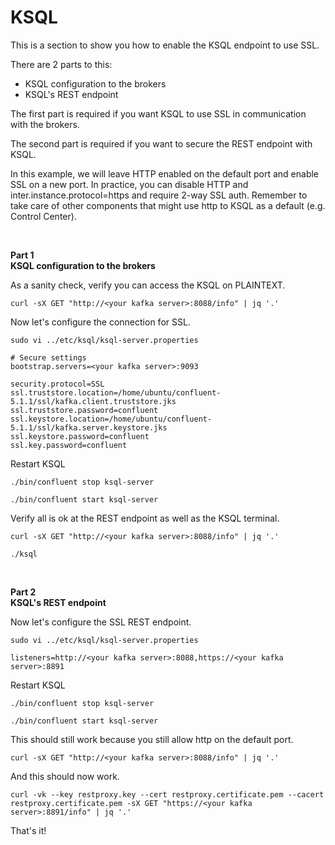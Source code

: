 # KSQL

This is a section to show you how to enable the KSQL endpoint to use SSL.

There are 2 parts to this:

- KSQL configuration to the brokers
- KSQL's REST endpoint

The first part is required if you want KSQL to use SSL in communication with the brokers.

The second part is required if you want to secure the REST endpoint with KSQL.

In this example, we will leave HTTP enabled on the default port and enable SSL on a new port. In practice, you can disable HTTP and inter.instance.protocol=https and require 2-way SSL auth. Remember to take care of other components that might use http to KSQL as a default (e.g. Control Center).

<br/>

**Part 1<br/>
KSQL configuration to the brokers**

As a sanity check, verify you can access the KSQL on PLAINTEXT.

```
curl -sX GET "http://<your kafka server>:8088/info" | jq '.'
```

Now let's configure the connection for SSL.

```
sudo vi ../etc/ksql/ksql-server.properties

# Secure settings
bootstrap.servers=<your kafka server>:9093

security.protocol=SSL
ssl.truststore.location=/home/ubuntu/confluent-5.1.1/ssl/kafka.client.truststore.jks
ssl.truststore.password=confluent
ssl.keystore.location=/home/ubuntu/confluent-5.1.1/ssl/kafka.server.keystore.jks
ssl.keystore.password=confluent
ssl.key.password=confluent
```

Restart KSQL

```
./bin/confluent stop ksql-server

./bin/confluent start ksql-server
```

Verify all is ok at the REST endpoint as well as the KSQL terminal.

```
curl -sX GET "http://<your kafka server>:8088/info" | jq '.'

./ksql
```

<br/>

**Part 2<br/>
KSQL's REST endpoint**

Now let's configure the SSL REST endpoint.

```
sudo vi ../etc/ksql/ksql-server.properties

listeners=http://<your kafka server>:8088,https://<your kafka server>:8891
```

Restart KSQL

```
./bin/confluent stop ksql-server

./bin/confluent start ksql-server
```

This should still work because you still allow http on the default port.

```
curl -sX GET "http://<your kafka server>:8088/info" | jq '.'
```

And this should now work.

```
curl -vk --key restproxy.key --cert restproxy.certificate.pem --cacert restproxy.certificate.pem -sX GET "https://<your kafka server>:8891/info" | jq '.'
```

That's it!
